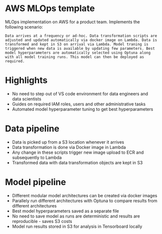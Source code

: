 # AWS MLOps template

MLOps implementation on AWS for a product team. Implements the following scenario:

`Data arrives at a frequency or ad-hoc. Data transformation scripts are adjusted and updated automatically via docker image on Lambda. Data is transformed and kept in S3 on arrival via Lambda. Model traning is triggered when new data is available by updating few parameters. Best model hyperparameters are automatically selected using Optuna along with all model training runs. This model can then be deployed as required.`

# Highlights

* No need to step out of VS code environment for data engineers and data scientists
* Guides on required IAM roles, users and other administrative tasks
* Automated model hyperparameter tuning to get best hyperparameters

# Data pipeline

* Data is picked up from a S3 location whenever it arrives
* Data transformation is done via Docker image in Lambda
* Any change in these scripts trigger new image upload to ECR and subsequently to Lambda
* Transformed data with data transformation objects are kept in S3

# Model pipeline

* Different modular model architectures can be created via docker images
* Parallely run different architectures with Optuna to compare results from different architectures
* Best model hyperparameters saved as a separate file
* No need to save model as runs are deterministic and results are reproducible - saves S3 costs
* Model run results stored in S3 for analysis in Tensorboard locally
